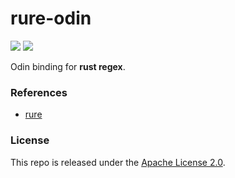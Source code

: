# rure-odin

[![](https://img.shields.io/github/v/tag/thechampagne/rure-odin?label=version)](https://github.com/thechampagne/rure-odin/releases/latest) [![](https://img.shields.io/github/license/thechampagne/rure-odin)](https://github.com/thechampagne/rure-odin/blob/main/LICENSE)

Odin binding for **rust regex**.

### References
 - [rure](https://github.com/rust-lang/regex)

### License

This repo is released under the [Apache License 2.0](https://github.com/thechampagne/rure-odin/blob/main/LICENSE).
